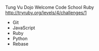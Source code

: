 Tung Vu Dojo
Welcome
Code School Ruby
http://tryruby.org/levels/4/challenges/1
* Git
* JavaScript
* Ruby
* Python
* Rebase
